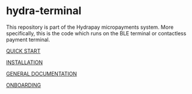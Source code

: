# hydra-terminal

This repository is part of the Hydrapay micropayments system. More specifically, this is the code which runs on the BLE terminal or contactless payment terminal.

[QUICK START](./QUICK_START.md)

[INSTALLATION](./INSTALLATION.md)

[GENERAL DOCUMENTATION](./DOCUMENTATION.md)

[ONBOARDING](./ONBOARDING.md)
